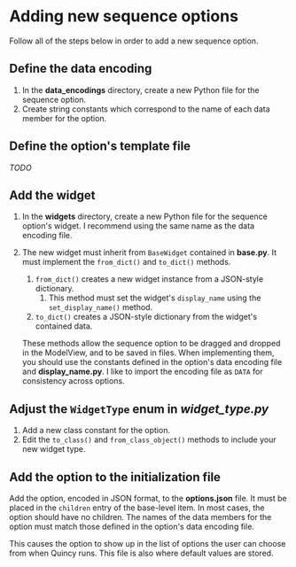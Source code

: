 # Adding new sequence options
Follow all of the steps below in order to add a new sequence option.

## Define the data encoding
1. In the **data_encodings** directory, create a new Python file for the sequence option.
2. Create string constants which correspond to the name of each data member for the option.

## Define the option's template file
*TODO*

## Add the widget
1. In the **widgets** directory, create a new Python file for the sequence option's widget. I recommend using the same name as the data encoding file.
2. The new widget must inherit from `BaseWidget` contained in **base.py**. It must implement the `from_dict()` and `to_dict()` methods.
    1. `from_dict()` creates a new widget instance from a JSON-style dictionary.
        1. This method must set the widget's `display_name` using the `set_display_name()` method.
    2. `to_dict()` creates a JSON-style dictionary from the widget's contained data.

    These methods allow the sequence option to be dragged and dropped in the ModelView, and to be saved in files. When implementing them, you should use the constants defined in the option's data encoding file and **display_name.py**. I like to import the encoding file as `DATA` for consistency across options.

## Adjust the `WidgetType` enum in *widget_type.py*
1. Add a new class constant for the option.
2. Edit the `to_class()` and `from_class_object()` methods to include your new widget type.

## Add the option to the initialization file
Add the option, encoded in JSON format, to the **options.json** file. It must be placed in the `children` entry of the base-level item. In most cases, the option should have no children. The names of the data members for the option must match those defined in the option's data encoding file.

This causes the option to show up in the list of options the user can choose from when Quincy runs. This file is also where default values are stored.
